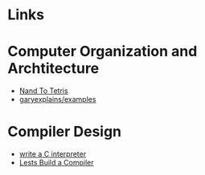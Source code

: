 # Links

# Computer Organization and Archtitecture
  * [Nand To Tetris](https://www.nand2tetris.org)
  * [garyexplains/examples](https://github.com/garyexplains/examples)

# Compiler Design
 * [write a C interpreter](https://github.com/lotabout/write-a-C-interpreter)
 * [Lests Build a Compiler](https://compilers.iecc.com/crenshaw/)
